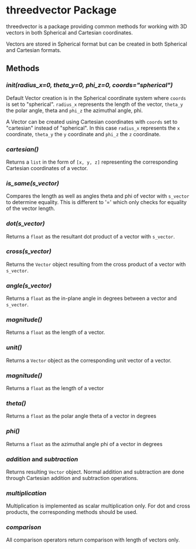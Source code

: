 # threedvector Package

threedvector is a package providing common methods for working with 3D vectors in both Spherical and Cartesian coordinates.

Vectors are stored in Spherical format but can be created in both Spherical and Cartesian formats.

## Methods

### ___init__(radius_x=0, theta_y=0, phi_z=0, coords="spherical")_
Default Vector creation is in the Spherical coordinate system where `coords` is set to "spherical".  `radius_x` represents the length of the vector, `theta_y` the polar angle, theta and `phi_z` the azimuthal angle, phi.  

A Vector can be created using Cartesian coordinates with `coords` set to "cartesian" instead of "spherical".  In this case `radius_x` represents the `x` coordinate, `theta_y` the `y` coordinate and `phi_z` the `z` coordinate.

### _cartesian()_
Returns a `list` in the form of `[x, y, z]` representing the corresponding Cartesian coordinates of a vector.

### _is_same(s_vector)_
Compares the length as well as angles theta and phi of vector with `s_vector` to determine equality.  This is different to '=' which only checks for equality of the vector length.

### _dot(s_vector)_
Returns a `float` as the resultant dot product of a vector with `s_vector`.

### _cross(s_vector)_
Returns the `Vector` object resulting from the cross product of a vector with `s_vector`.

### _angle(s_vector)_
Returns a `float` as the in-plane angle in degrees between a vector and `s_vector`.

### _magnitude()_
Returns a `float` as the length of a vector.

### _unit()_
Returns a `Vector` object as the corresponding unit vector of a vector.

### _magnitude()_
Returns a `float` as the length of a vector

### _theta()_
Returns a `float` as the polar angle theta of a vector in degrees

### _phi()_
Returns a `float` as the azimuthal angle phi of a vector in degrees

### _addition_ and _subtraction_
Returns resulting `Vector` object.  Normal addition and subtraction are done through Cartesian addition and subtraction operations.

### _multiplication_
Multiplication is implemented as scalar multiplication only.  For dot and cross products, the corresponding methods should be used.

### _comparison_
All comparison operators return comparison with length of vectors only.

